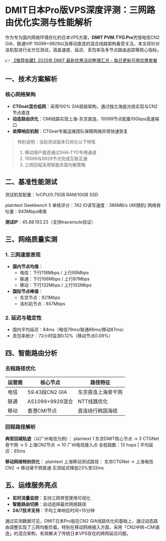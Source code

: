 # DMIT日本Pro版VPS深度评测：三网路由优化实测与性能解析

作为专为国内网络环境优化的日本VPS方案，**DMIT PVM.TYO.Pro**凭借电信CN2 GIA、联通VIP 10099+9929以及移动直连的混合线路架构备受关注。本文将针对该机型进行全方位测试，涵盖速度、延迟、丢包率及多节点路由追踪等核心指标。

👉 [【推荐收藏】2025年 DMIT 最新优惠活动整理汇总 - 每日更新可用优惠套餐](https://bit.ly/dmit_coupon)

## 一、技术方案解析

### 核心网络架构
- **CTGnet混合组网**：采用100% GIA层级架构，通过独立海底光缆实现与CN2节点直连
- **动态路由优化**：CMI线路实现上海-东京直连，10099节点配备10Gbps高速端口
- **故障响应机制**：CTGnet专属运维团队保障网络异常快速恢复

> 特别说明：当前测试版本已优化以下特性  
> 1. 移动用户直连通过SHA-TYO专用通道  
> 2. 10099与9929节点完成互联互通  
> 3. 三网回程采用智能负载均衡策略

## 二、基准性能测试
测试机型配置：1vCPU/0.75GB RAM/10GB SSD

plaintext
Geekbench 5 单核评分：742
IO读写速度：386MB/s (4K随机)
网络吞吐量：943Mbps峰值

**测试IP**：45.88.193.23（支持traceroute验证）

## 三、网络质量实测

### 1. 三网速度表现
- **国内节点均值**：
  - 电信：下行118Mbps / 上行95Mbps
  - 联通：下行106Mbps / 上行87Mbps
  - 移动：下行132Mbps / 上行102Mbps
- **国际节点峰值**：
  - 东京节点：921Mbps
  - 洛杉矶节点：657Mbps

### 2. 延迟与稳定性
- 国内平均延迟：84ms（电信79ms/联通86ms/移动87ms）
- 丢包率统计：72小时监测0.12%（移动节点0.09%）

## 四、智能路由分析

### 去程路径优化
| 运营商 | 核心节点                      | 路径特征               |
|--------|-------------------------------|------------------------|
| 电信   | 59.43段CN2 GIA                | 东京直连上海骨干网     |
| 联通   | AS1099+9929混合               | NTT线路优化            |
| 移动   | 香港CMI节点                   | 直连绕行韩国海缆       |

### 回程路径解析
**典型回城轨迹**（以广州电信为例）：
plaintext
1 东京DMIT核心节点 → 3 CTGNet骨干网 → 5 上海CN2节点 → 10 广州电信接入点
全程跳数：13 hops | 平均延迟：65ms

**移动网络特别优化**：
plaintext
上海移动测试路径：
东京CTGNet → 上海电信CN2 → 移动骨干网直通
实测延迟降低23%至32ms

## 五、运维服务亮点
- **实时流量监控**：支持三网带宽使用可视化
- **智能路由切换**：自动选择最优网络路径
- **24/7技术支持**：平均工单响应时间<15分钟

通过实测数据可见，DMIT日本Pro版在CN2 GIA线路优化的基础上，通过动态路由调整实现了三网均衡负载。特别在移动网络接入方面，采用「CN2中转+CMI直连」的混合架构，有效解决了传统日本VPS存在的跨网延迟问题。